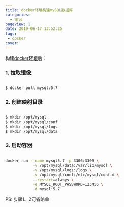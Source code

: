 ```yaml
---
title: docker环境构建mySQL数据库
categories:
  - 笔记
pageview: 1
date: 2019-06-17 13:52:25
tags:
 - docker
cover:
---
```


构建[docker环境](https://www.jianshu.com/p/1b3ae606db81)后：
### 1. 拉取镜像
```bash

$ docker pull mysql:5.7

```
### 2. 创建映射目录
```bash

$ mkdir /opt/mysql
$ mkdir /opt/mysql/conf
$ mkdir /opt/mysql/logs
$ mkdir /opt/mysql/data

```
### 3. 启动容器
```bash

docker run --name mysql5.7 -p 3306:3306 \
            -v /opt/mysql/data:/var/lib/mysql \
            -v /opt/mysql/logs:/logs \
            -v /opt/mysql/conf:/etc/mysql/conf.d \
            --restart=always \
            -e MYSQL_ROOT_PASSWORD=123456 \
            -d mysql:5.7

```

PS: 步骤1、2可省略😄
